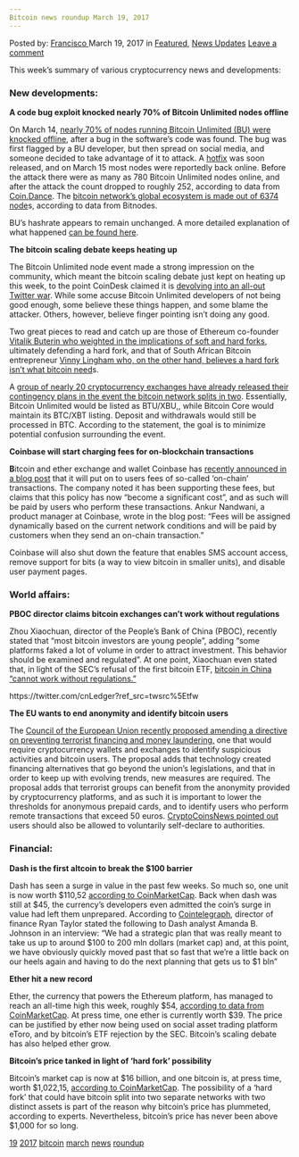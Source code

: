 ```yaml
---
Bitcoin news roundup March 19, 2017
---
```

<article class="post-listing post-18725 post type-post status-publish format-standard has-post-thumbnail hentry 
 tag-3099 tag-3676 tag-bitcoin tag-march tag-news tag-roundup">
<div class="post-inner">
<span>Posted by: <a href="https://www.deepdotweb.com/author/francisco/" title="">Francisco </a></span>
<span>March 19, 2017</span>
<span>in <a href="https://www.deepdotweb.com/category/deepdot-news/" rel="category tag">Featured</a>, <a href="https://www.deepdotweb.com/category/news-updates/" rel="category tag">News Updates</a></span>
<span><a href="https://www.deepdotweb.com/2017/03/19/bitcoin-news-roundup-march-19-2017/#respond">Leave a comment</a></span>


<p>This week’s summary of various cryptocurrency news and developments:</p>
<h3>New developments:</h3>
<p><strong>A code bug exploit knocked nearly 70% of Bitcoin Unlimited nodes offline</strong></p>
<p>On March 14, <a href="http://www.coindesk.com/code-bug-exploit-bitcoin-unlimited-nodes/">nearly 70% of nodes running Bitcoin Unlimited (BU) were knocked offline</a>, after a bug in the software’s code was found. The bug was first flagged by a BU developer, but then spread on social media, and someone decided to take advantage of it to attack. A <a href="https://github.com/BitcoinUnlimited/BitcoinUnlimited/releases/tag/1.0.1.1">hotfix</a> was soon released, and on March 15 most nodes were reportedly back online. Before the attack there were as many as 780 Bitcoin Unlimited nodes online, and after the attack the count dropped to roughly 252, according to data from <a href="https://coin.dance/">Coin.Dance</a>. The <a href="https://bitnodes.21.co/">bitcoin network’s global ecosystem is made out of 6374 node</a>s, according to data from Bitnodes.</p>
<p>BU’s hashrate appears to remain unchanged. A more detailed explanation of what happened <a href="https://www.cryptocoinsnews.com/caused-bitcoin-unlimited-node-crash/">can be found here</a>.</p>
<p><strong>The bitcoin scaling debate keeps heating up</strong></p>
<p>The Bitcoin Unlimited node event made a strong impression on the community, which meant the bitcoin scaling debate just kept on heating up this week, to the point CoinDesk claimed it is <a href="http://www.coindesk.com/bitcoins-scaling-debate-devolving-twitter-war/">devolving into an all-out Twitter war</a>. While some accuse Bitcoin Unlimited developers of not being good enough, some believe these things happen, and some blame the attacker. Others, however, believe finger pointing isn’t doing any good.</p>
<p>Two great pieces to read and catch up are those of Ethereum co-founder <a href="http://vitalik.ca/general/2017/03/14/forks_and_markets.html">Vitalik Buterin who weighted in the implications of soft and hard forks</a>, ultimately defending a hard fork, and that of South African Bitcoin entrepreneur <a href="https://vinnylingham.com/a-fork-in-the-road-70288fd3c046">Vinny Lingham who, on the other hand, believes a hard fork isn’t what bitcoin need</a>s.</p>
<p>A <a href="http://www.coindesk.com/bitcoin-exchanges-unveil-emergency-hard-fork-contingency-plan/">group of nearly 20 cryptocurrency exchanges have already released their contingency plans in the event the bitcoin network splits in two</a>. Essentially, Bitcoin Unlimited would be listed as BTU/XBU,, while Bitcoin Core would maintain its BTC/XBT listing. Deposit and withdrawals would still be processed in BTC. According to the statement, the goal is to minimize potential confusion surrounding the event.</p>
<p><strong>Coinbase will start charging fees for on-blockchain transactions</strong></p>
<p><strong>B</strong>itcoin and ether exchange and wallet Coinbase has <a href="https://blog.coinbase.com/coinbase-spring-cleaning-4f27710ff821">recently announced in a blog post</a> that it will put on to users fees of so-called ‘on-chain’ transactions. The company noted it has been supporting these fees, but claims that this policy has now “become a significant cost”, and as such will be paid by users who perform these transactions. Ankur Nandwani, a product manager at Coinbase, wrote in the blog post: &#8220;Fees will be assigned dynamically based on the current network conditions and will be paid by customers when they send an on-chain transaction.&#8221;</p>
<p>Coinbase will also shut down the feature that enables SMS account access, remove support for bits (a way to view bitcoin in smaller units), and disable user payment pages.</p>
<h3>World affairs:</h3>
<p><strong>PBOC director claims bitcoin exchanges can’t work without regulations</strong></p>
<p>Zhou Xiaochuan, director of the People’s Bank of China (PBOC), recently stated that “most bitcoin investors are young people”, adding “some platforms faked a lot of volume in order to attract investment. This behavior should be examined and regulated”. At one point, Xiaochuan even stated that, in light of the SEC’s refusal of the first bitcoin ETF, <a href="https://www.cryptocoinsnews.com/pboc-director-bitcoin-exchanges-cant-work-without-regulations/">bitcoin in China “cannot work without regulations.”</a></p>
<p>https://twitter.com/cnLedger?ref_src=twsrc%5Etfw</p>
<p><strong>The EU wants to end anonymity and identify bitcoin users</strong></p>
<p>The <a href="http://data.consilium.europa.eu/doc/document/ST-15605-2016-INIT/en/pdf">Council of the European Union recently proposed amending a directive on preventing terrorist financing and money laundering,</a> one that would require cryptocurrency wallets and exchanges to identify suspicious activities and bitcoin users. The proposal adds that technology created financing alternatives that go beyond the union’s legislations, and that in order to keep up with evolving trends, new measures are required. The proposal adds that terrorist groups can benefit from the anonymity provided by cryptocurrency platforms, and as such it is important to lower the thresholds for anonymous prepaid cards, and to identify users who perform remote transactions that exceed 50 euros. <a href="https://www.cryptocoinsnews.com/the-european-union-wants-to-identify-bitcoin-users/">CryptoCoinsNews pointed out</a> users should also be allowed to voluntarily self-declare to authorities.</p>
<h3>Financial:</h3>
<p><strong>Dash is the first altcoin to break the $100 barrier</strong></p>
<p>Dash has seen a surge in value in the past few weeks. So much so, one unit is now worth $110,52 <a href="https://coinmarketcap.com/currencies/dash/">according to CoinMarketCap</a>. Back when dash was still at $45, the currency’s developers even admitted the coin’s surge in value had left them unprepared. According to <a href="https://cointelegraph.com/news/dash-shock-growth-sees-altcoin-100-barrier-breached">Cointelegraph</a>, director of finance Ryan Taylor stated the following to Dash analyst Amanda B. Johnson in an interview: “We had a strategic plan that was really meant to take us up to around $100 to 200 mln dollars (market cap) and, at this point, we have obviously quickly moved past that so fast that we’re a little back on our heels again and having to do the next planning that gets us to $1 bln”</p>
<p><strong>Ether hit a new record</strong></p>
<p>Ether, the currency that powers the Ethereum platform, has managed to reach an all-time high this week, roughly $54, <a href="https://cointelegraph.com/news/dash-shock-growth-sees-altcoin-100-barrier-breached">according to data from CoinMarketCap</a>. At press time, one ether is currently worth $39. The price can be justified by ether now being used on social asset trading platform eToro, and by bitcoin’s ETF rejection by the SEC. Bitcoin’s scaling debate has also helped ether grow.</p>
<p><strong>Bitcoin’s price tanked in light of ‘hard fork’ possibility</strong></p>
<p>Bitcoin’s market cap is now at $16 billion, and one bitcoin is, at press time, worth $1,022,15, <a href="https://coinmarketcap.com/currencies/bitcoin/">according to CoinMarketCap</a>. The possibility of a ‘hard fork’ that could have bitcoin split into two separate networks with two distinct assets is part of the reason why bitcoin’s price has plummeted, according to experts. Nevertheless, bitcoin’s price has never been above $1,000 for so long.</p>
</div>
<a href="https://www.deepdotweb.com/tag/19/" rel="tag">19</a> <a href="https://www.deepdotweb.com/tag/2017/" rel="tag">2017</a> <a href="https://www.deepdotweb.com/tag/bitcoin/" rel="tag">bitcoin</a> <a href="https://www.deepdotweb.com/tag/march/" rel="tag">march</a> <a href="https://www.deepdotweb.com/tag/news/" rel="tag">news</a> <a href="https://www.deepdotweb.com/tag/roundup/" rel="tag">roundup</a></span> <span style="display:none" class="updated">2017-03-19<a href="https://www.deepdotweb.com/author/francisco/" title="Posts by Francisco" rel="author">Francisco</a></strong></div>

